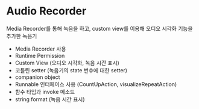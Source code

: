 # Audio Recorder

Media Recorder를 통해 녹음을 하고, custom view를 이용해 오디오 시각화 기능을 추가한 녹음기

- Media Recorder 사용
- Runtime Permission
- Custom View (오디오 시각화, 녹음 시간 표시)
- 코틀린 setter (녹음기의 state 변수에 대한 setter)
- companion object
- Runnable 인터페이스 사용 (CountUpAction, visualizeRepeatAction)
- 함수 타입과 invoke 메소드
- string format (녹음 시간 표시)
